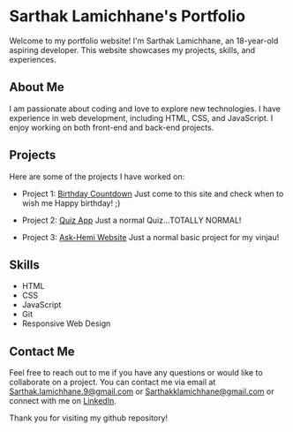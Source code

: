 # Sarthak Lamichhane's Portfolio

Welcome to my portfolio website! I'm Sarthak Lamichhane, an 18-year-old aspiring developer. This website showcases my projects, skills, and experiences.

## About Me

I am passionate about coding and love to explore new technologies. I have experience in web development, including HTML, CSS, and JavaScript. I enjoy working on both front-end and back-end projects.

## Projects

Here are some of the projects I have worked on:

- Project 1: [Birthday Countdown](/Projects/Countdown%20timer/index.html)
  Just come to this site and check when to wish me Happy birthday! ;)

- Project 2: [Quiz App](/Projects/Quiz%20App/Quiz.html)
  Just a normal Quiz...TOTALLY NORMAL!

- Project 3: [Ask-Hemi Website](/website-vinaju/index.html)
  Just a normal basic project for my vinjau!

## Skills

- HTML
- CSS
- JavaScript
- Git
- Responsive Web Design

## Contact Me

Feel free to reach out to me if you have any questions or would like to collaborate on a project. You can contact me via email at [Sarthak.lamichhane.9@gmail.com](mailto:sarthak.lamichhane.9@gmail.com) or [Sarthakklamichhane@gmail.com](mailto:sarthakklamichhane@gmail.com) or connect with me on [LinkedIn](https://www.linkedin.com/in/sarthak-lamichhane-6229b6247/).

Thank you for visiting my github repository!
